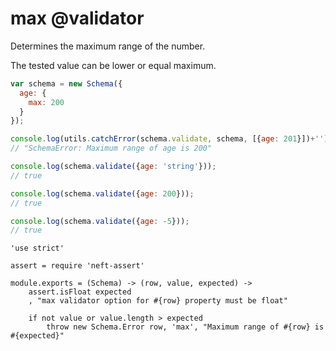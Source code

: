 max @validator
==============

Determines the maximum range of the number.

The tested value can be lower or equal maximum.

```javascript
var schema = new Schema({
  age: {
    max: 200
  }
});

console.log(utils.catchError(schema.validate, schema, [{age: 201}])+'');
// "SchemaError: Maximum range of age is 200"

console.log(schema.validate({age: 'string'}));
// true

console.log(schema.validate({age: 200}));
// true

console.log(schema.validate({age: -5}));
// true
```

	'use strict'

	assert = require 'neft-assert'

	module.exports = (Schema) -> (row, value, expected) ->
		assert.isFloat expected
		, "max validator option for #{row} property must be float"

		if not value or value.length > expected
			throw new Schema.Error row, 'max', "Maximum range of #{row} is #{expected}"
